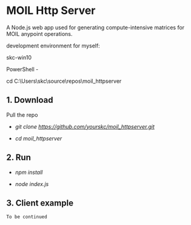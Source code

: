 # MOIL Http Server

A Node.js web app used for generating compute-intensive matrices for MOIL anypoint operations. 

development environment for myself:

skc-win10

PowerShell - 

cd C:\Users\skc\source\repos\moil_httpserver


## 1.   Download 

   Pull the repo

   - *git clone https://github.com/yourskc/moil_httpserver.git*

   - *cd moil_httpserver*


## 2.   Run

   - *npm install*

   - *node index.js*


## 3.   Client example

	To be continued
	
	
	
	
	


